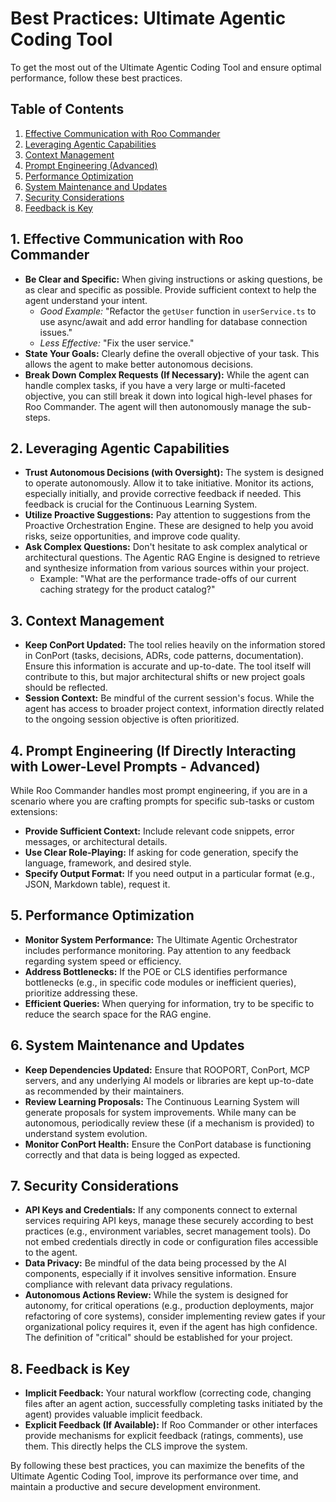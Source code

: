 # Best Practices: Ultimate Agentic Coding Tool

To get the most out of the Ultimate Agentic Coding Tool and ensure optimal performance, follow these best practices.

## Table of Contents
1.  [Effective Communication with Roo Commander](#1-effective-communication-with-roo-commander)
2.  [Leveraging Agentic Capabilities](#2-leveraging-agentic-capabilities)
3.  [Context Management](#3-context-management)
4.  [Prompt Engineering (Advanced)](#4-prompt-engineering-if-directly-interacting-with-lower-level-prompts---advanced)
5.  [Performance Optimization](#5-performance-optimization)
6.  [System Maintenance and Updates](#6-system-maintenance-and-updates)
7.  [Security Considerations](#7-security-considerations)
8.  [Feedback is Key](#8-feedback-is-key)

## 1. Effective Communication with Roo Commander

*   **Be Clear and Specific:** When giving instructions or asking questions, be as clear and specific as possible. Provide sufficient context to help the agent understand your intent.
    *   *Good Example:* "Refactor the `getUser` function in `userService.ts` to use async/await and add error handling for database connection issues."
    *   *Less Effective:* "Fix the user service."
*   **State Your Goals:** Clearly define the overall objective of your task. This allows the agent to make better autonomous decisions.
*   **Break Down Complex Requests (If Necessary):** While the agent can handle complex tasks, if you have a very large or multi-faceted objective, you can still break it down into logical high-level phases for Roo Commander. The agent will then autonomously manage the sub-steps.

## 2. Leveraging Agentic Capabilities

*   **Trust Autonomous Decisions (with Oversight):** The system is designed to operate autonomously. Allow it to take initiative. Monitor its actions, especially initially, and provide corrective feedback if needed. This feedback is crucial for the Continuous Learning System.
*   **Utilize Proactive Suggestions:** Pay attention to suggestions from the Proactive Orchestration Engine. These are designed to help you avoid risks, seize opportunities, and improve code quality.
*   **Ask Complex Questions:** Don't hesitate to ask complex analytical or architectural questions. The Agentic RAG Engine is designed to retrieve and synthesize information from various sources within your project.
    *   Example: "What are the performance trade-offs of our current caching strategy for the product catalog?"

## 3. Context Management

*   **Keep ConPort Updated:** The tool relies heavily on the information stored in ConPort (tasks, decisions, ADRs, code patterns, documentation). Ensure this information is accurate and up-to-date. The tool itself will contribute to this, but major architectural shifts or new project goals should be reflected.
*   **Session Context:** Be mindful of the current session's focus. While the agent has access to broader project context, information directly related to the ongoing session objective is often prioritized.

## 4. Prompt Engineering (If Directly Interacting with Lower-Level Prompts - Advanced)

While Roo Commander handles most prompt engineering, if you are in a scenario where you are crafting prompts for specific sub-tasks or custom extensions:

*   **Provide Sufficient Context:** Include relevant code snippets, error messages, or architectural details.
*   **Use Clear Role-Playing:** If asking for code generation, specify the language, framework, and desired style.
*   **Specify Output Format:** If you need output in a particular format (e.g., JSON, Markdown table), request it.

## 5. Performance Optimization

*   **Monitor System Performance:** The Ultimate Agentic Orchestrator includes performance monitoring. Pay attention to any feedback regarding system speed or efficiency.
*   **Address Bottlenecks:** If the POE or CLS identifies performance bottlenecks (e.g., in specific code modules or inefficient queries), prioritize addressing these.
*   **Efficient Queries:** When querying for information, try to be specific to reduce the search space for the RAG engine.

## 6. System Maintenance and Updates

*   **Keep Dependencies Updated:** Ensure that ROOPORT, ConPort, MCP servers, and any underlying AI models or libraries are kept up-to-date as recommended by their maintainers.
*   **Review Learning Proposals:** The Continuous Learning System will generate proposals for system improvements. While many can be autonomous, periodically review these (if a mechanism is provided) to understand system evolution.
*   **Monitor ConPort Health:** Ensure the ConPort database is functioning correctly and that data is being logged as expected.

## 7. Security Considerations

*   **API Keys and Credentials:** If any components connect to external services requiring API keys, manage these securely according to best practices (e.g., environment variables, secret management tools). Do not embed credentials directly in code or configuration files accessible to the agent.
*   **Data Privacy:** Be mindful of the data being processed by the AI components, especially if it involves sensitive information. Ensure compliance with relevant data privacy regulations.
*   **Autonomous Actions Review:** While the system is designed for autonomy, for critical operations (e.g., production deployments, major refactoring of core systems), consider implementing review gates if your organizational policy requires it, even if the agent has high confidence. The definition of "critical" should be established for your project.

## 8. Feedback is Key

*   **Implicit Feedback:** Your natural workflow (correcting code, changing files after an agent action, successfully completing tasks initiated by the agent) provides valuable implicit feedback.
*   **Explicit Feedback (If Available):** If Roo Commander or other interfaces provide mechanisms for explicit feedback (ratings, comments), use them. This directly helps the CLS improve the system.

By following these best practices, you can maximize the benefits of the Ultimate Agentic Coding Tool, improve its performance over time, and maintain a productive and secure development environment.
